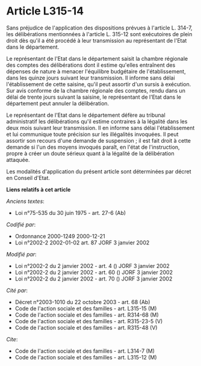 # Article L315-14

Sans préjudice de l'application des dispositions prévues à l'article L. 314-7, les délibérations mentionnées à l'article L.
315-12 sont exécutoires de plein droit dès qu'il a été procédé à leur transmission au représentant de l'Etat dans le
département.

Le représentant de l'Etat dans le département saisit la chambre régionale des comptes des délibérations dont il estime
qu'elles entraînent des dépenses de nature à menacer l'équilibre budgétaire de l'établissement, dans les quinze jours suivant
leur transmission. Il informe sans délai l'établissement de cette saisine, qu'il peut assortir d'un sursis à exécution. Sur
avis conforme de la chambre régionale des comptes, rendu dans un délai de trente jours suivant la saisine, le représentant de
l'Etat dans le département peut annuler la délibération.

Le représentant de l'Etat dans le département défère au tribunal administratif les délibérations qu'il estime contraires à la
légalité dans les deux mois suivant leur transmission. Il en informe sans délai l'établissement et lui communique toute
précision sur les illégalités invoquées. Il peut assortir son recours d'une demande de suspension ; il est fait droit à cette
demande si l'un des moyens invoqués paraît, en l'état de l'instruction, propre à créer un doute sérieux quant à la légalité
de la délibération attaquée.

Les modalités d'application du présent article sont déterminées par décret en Conseil d'Etat.

**Liens relatifs à cet article**

_Anciens textes_:

  - Loi n°75-535 du 30 juin 1975 - art. 27-6 (Ab)

_Codifié par_:

  - Ordonnance 2000-1249 2000-12-21
  - Loi n°2002-2 2002-01-02 art. 87 JORF 3 janvier 2002

_Modifié par_:

  - Loi n°2002-2 du 2 janvier 2002 - art. 4 () JORF 3 janvier 2002
  - Loi n°2002-2 du 2 janvier 2002 - art. 60 () JORF 3 janvier 2002
  - Loi n°2002-2 du 2 janvier 2002 - art. 70 () JORF 3 janvier 2002

_Cité par_:

  - Décret n°2003-1010 du 22 octobre 2003 - art. 68 (Ab)
  - Code de l'action sociale et des familles - art. L315-15 (M)
  - Code de l'action sociale et des familles - art. R314-68 (M)
  - Code de l'action sociale et des familles - art. R315-23-5 (V)
  - Code de l'action sociale et des familles - art. R315-48 (V)

_Cite_:

  - Code de l'action sociale et des familles - art. L314-7 (M)
  - Code de l'action sociale et des familles - art. L315-12 (M)
